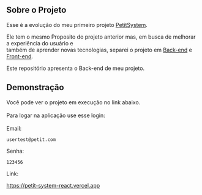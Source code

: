 ## Sobre o Projeto
  Esse é a evolução do meu primeiro projeto <a href="https://github.com/LuHenriSouza/PetitSystem">PetitSystem</a>.
  
  Ele tem o mesmo Proposito do projeto anterior mas, em busca de melhorar a experiência do usuário e 
  <br/>
  também de aprender novas tecnologias, separei o projeto em <a href="https://github.com/LuHenriSouza/Petit_API/">Back-end</a> e <a href="https://github.com/LuHenriSouza/petit-system-react">Front-end</a>.
  
  Este repositório apresenta o Back-end de meu projeto.
  
## Demonstração
  Você pode ver o projeto em execução no link abaixo.
  <br/>
  <br/>
  Para logar na aplicação use esse login:
  <br/>
  <br/>
  Email:
  ```
  usertest@petit.com
  ```
  Senha:
  ```
  123456
  ```

  Link:

  <a href="https://petit-system-react.vercel.app">https://petit-system-react.vercel.app</a>
